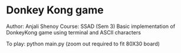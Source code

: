 # Donkey Kong game

Author: Anjali Shenoy
Course: SSAD (Sem 3)
Basic implementation of DonkeyKong game using terminal and ASCII characters

To play: python main.py
(zoom out required to fit 80X30 board)
